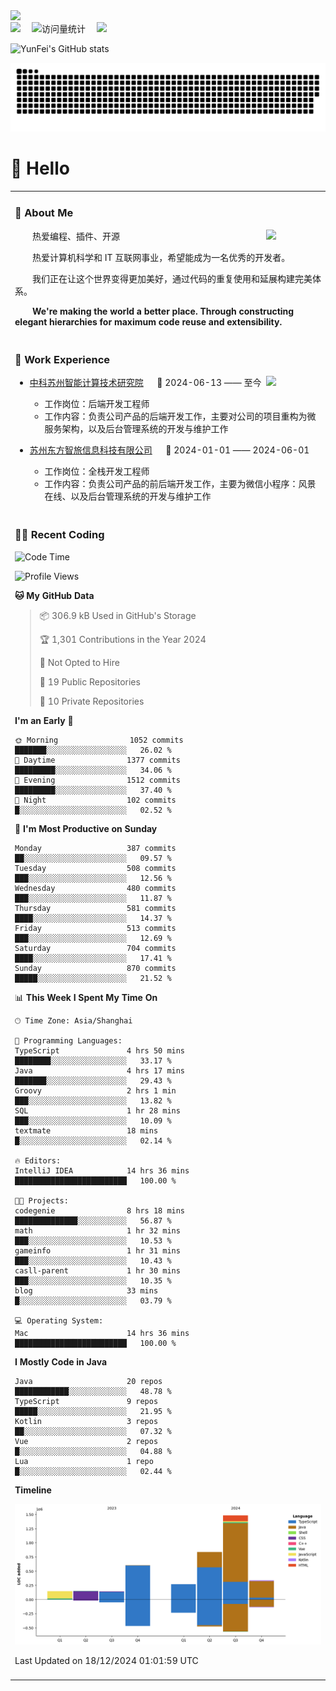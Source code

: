   <!-- dynamic typing effect 动态打字效果 -->
  <div>
    <a href="http://yunfei.plus">
      <img src="https://readme-typing-svg.demolab.com?font=Fira+Code&pause=1000&width=435&lines=console.log(%22Hello%2C%20World%22);祝您今天愉快!&center=true&size=27" />
    </a>
  </div>

  <div>
    <a href="http://yunfei.plus/"><img src="https://img.shields.io/badge/Website-博客-8c36db" /></a>&emsp;
    <!-- visitor -->
    <img src="https://komarev.com/ghpvc/?username=yunfeidog&label=Views&color=orange&style=flat" alt="访问量统计" />&emsp;
    <!-- wakatime -->    
    <a href="https://wakatime.com/@yunfeidog"><img src="https://wakatime.com/badge/user/42d0678c-368b-448b-9a77-5d21c5b55352.svg" /></a>
  </div>

![YunFei's GitHub stats](https://github-readme-stats.vercel.app/api?username=yunfeidog)

![snake](./dist/github-contribution-grid-snake.svg)

#  🙋 Hello

<table>


<tr><td>

### 🤺 About Me

<img align="right" width="88" src="https://cdn.jsdelivr.net/gh/yunfeidog/yunfeidog/assets/images/jobs.png" />

<p>&emsp;&emsp;热爱编程、插件、开源</p>
<p>&emsp;&emsp;热爱计算机科学和 IT 互联网事业，希望能成为一名优秀的开发者。</p>
<p>&emsp;&emsp;我们正在让这个世界变得更加美好，通过代码的重复使用和延展构建完美体系。</p>
<p>&emsp;&emsp;<strong>We're making the world a better place. Through constructing elegant hierarchies for maximum code reuse and extensibility.</strong></p>

</td></tr> 

<tr><td>

### 🏢 Work Experience

<img align="right" width="88" src="https://cdn.jsdelivr.net/gh/yunfeidog/yunfeidog/assets/images/yuanze.png" />

- [中科苏州智能计算技术研究院](http://iict.ac.cn/sy) &emsp; 📌 2024-06-13 —— 至今

  - 工作岗位：后端开发工程师
  - 工作内容：负责公司产品的后端开发工作，主要对公司的项目重构为微服务架构，以及后台管理系统的开发与维护工作

- [苏州东方智旅信息科技有限公司](http://www.leyoobao.com/) &emsp; 📌 2024-01-01 —— 2024-06-01

    - 工作岗位：全栈开发工程师
    - 工作内容：负责公司产品的前后端开发工作，主要为微信小程序：风景在线、以及后台管理系统的开发与维护工作


</td></tr>

<tr><td>

### 👩‍💻 Recent Coding
<!--START_SECTION:waka-->
![Code Time](http://img.shields.io/badge/Code%20Time-2%2C192%20hrs%2019%20mins-blue)

![Profile Views](http://img.shields.io/badge/Profile%20Views-56-blue)

**🐱 My GitHub Data** 

> 📦 306.9 kB Used in GitHub's Storage 
 > 
> 🏆 1,301 Contributions in the Year 2024
 > 
> 🚫 Not Opted to Hire
 > 
> 📜 19 Public Repositories 
 > 
> 🔑 10 Private Repositories 
 > 
**I'm an Early 🐤** 

```text
🌞 Morning                1052 commits        ███████░░░░░░░░░░░░░░░░░░   26.02 % 
🌆 Daytime                1377 commits        █████████░░░░░░░░░░░░░░░░   34.06 % 
🌃 Evening                1512 commits        █████████░░░░░░░░░░░░░░░░   37.40 % 
🌙 Night                  102 commits         █░░░░░░░░░░░░░░░░░░░░░░░░   02.52 % 
```
📅 **I'm Most Productive on Sunday** 

```text
Monday                   387 commits         ██░░░░░░░░░░░░░░░░░░░░░░░   09.57 % 
Tuesday                  508 commits         ███░░░░░░░░░░░░░░░░░░░░░░   12.56 % 
Wednesday                480 commits         ███░░░░░░░░░░░░░░░░░░░░░░   11.87 % 
Thursday                 581 commits         ████░░░░░░░░░░░░░░░░░░░░░   14.37 % 
Friday                   513 commits         ███░░░░░░░░░░░░░░░░░░░░░░   12.69 % 
Saturday                 704 commits         ████░░░░░░░░░░░░░░░░░░░░░   17.41 % 
Sunday                   870 commits         █████░░░░░░░░░░░░░░░░░░░░   21.52 % 
```


📊 **This Week I Spent My Time On** 

```text
🕑︎ Time Zone: Asia/Shanghai

💬 Programming Languages: 
TypeScript               4 hrs 50 mins       ████████░░░░░░░░░░░░░░░░░   33.17 % 
Java                     4 hrs 17 mins       ███████░░░░░░░░░░░░░░░░░░   29.43 % 
Groovy                   2 hrs 1 min         ███░░░░░░░░░░░░░░░░░░░░░░   13.82 % 
SQL                      1 hr 28 mins        ███░░░░░░░░░░░░░░░░░░░░░░   10.09 % 
textmate                 18 mins             █░░░░░░░░░░░░░░░░░░░░░░░░   02.14 % 

🔥 Editors: 
IntelliJ IDEA            14 hrs 36 mins      █████████████████████████   100.00 % 

🐱‍💻 Projects: 
codegenie                8 hrs 18 mins       ██████████████░░░░░░░░░░░   56.87 % 
math                     1 hr 32 mins        ███░░░░░░░░░░░░░░░░░░░░░░   10.53 % 
gameinfo                 1 hr 31 mins        ███░░░░░░░░░░░░░░░░░░░░░░   10.43 % 
casll-parent             1 hr 30 mins        ███░░░░░░░░░░░░░░░░░░░░░░   10.35 % 
blog                     33 mins             █░░░░░░░░░░░░░░░░░░░░░░░░   03.79 % 

💻 Operating System: 
Mac                      14 hrs 36 mins      █████████████████████████   100.00 % 
```

**I Mostly Code in Java** 

```text
Java                     20 repos            ████████████░░░░░░░░░░░░░   48.78 % 
TypeScript               9 repos             █████░░░░░░░░░░░░░░░░░░░░   21.95 % 
Kotlin                   3 repos             ██░░░░░░░░░░░░░░░░░░░░░░░   07.32 % 
Vue                      2 repos             █░░░░░░░░░░░░░░░░░░░░░░░░   04.88 % 
Lua                      1 repo              █░░░░░░░░░░░░░░░░░░░░░░░░   02.44 % 
```



**Timeline**

![Lines of Code chart](https://raw.githubusercontent.com/yunfeidog/yunfeidog/main/assets/bar_graph.png)


 Last Updated on 18/12/2024 01:01:59 UTC
<!--END_SECTION:waka-->

</td></tr>




<tr><td>

